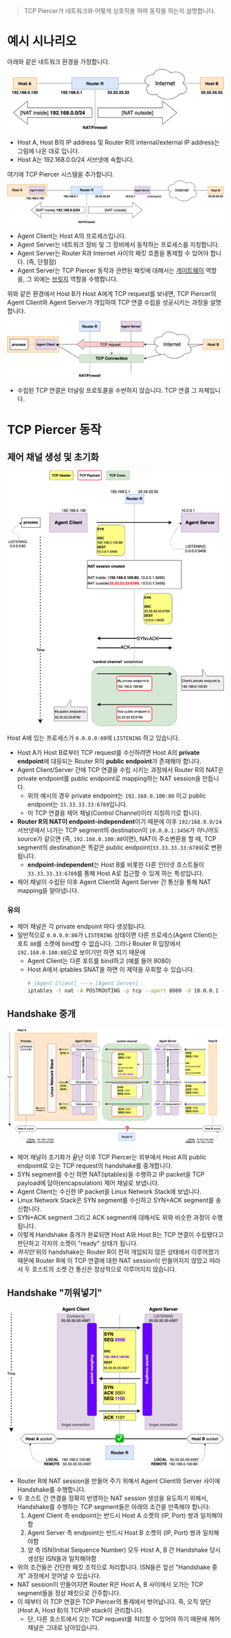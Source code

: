 > TCP Piercer가 네트워크와 어떻게 상호작용 하여 동작을 하는지 설명합니다.

# 예시 시나리오
아래와 같은 네트워크 환경을 가정합니다.
<img src="./_images/base-environment.png" alt="base network environment">

- Host A, Host B의 IP address 및 Router R의 internal/external IP address는 그림에 나온 대로 입니다.
- Host A는 192.168.0.0/24 서브넷에 속합니다.

여기에 TCP Piercer 시스템을 추가합니다.
<img src="./_images/new-environment.png" alt="new environment involving TCP Piercer">

- Agent Client는 Host A의 프로세스입니다.
- Agent Server는 네트워크 장비 및 그 장비에서 동작하는 프로세스를 지칭합니다.
- Agent Server는 Router R과 Internet 사이의 패킷 흐름을 통제할 수 있어야 합니다. (즉, 단절점)
- Agent Server는 TCP Piercer 동작과 관련된 패킷에 대해서는 [게이트웨이][Wikipedia, Gateway] 역할을, 그 외에는 [브릿지][Wikipedia, Bridge] 역할을 수행합니다.

위와 같은 환경에서 Host B가 Host A에게 TCP request를 보내면, TCP Piercer의 Agent Client와 Agent Server가 개입하여
TCP 연결 수립을 성공시키는 과정을 설명합니다.

<img src="./_images/intro2.png" alt="desired state">

- 수립된 TCP 연결은 터널링 프로토콜을 수반하지 않습니다. TCP 연결 그 자체입니다.


# TCP Piercer 동작
## 제어 채널 생성 및 초기화
<img src="./_images/control-channel.png" alt="initialize control channel" width=800>

Host A에 있는 프로세스가 `0.0.0.0:80`에 `LISTENING` 하고 있습니다.

- Host A가 Host B로부터 TCP request를 수신하려면 Host A의 **private endpoint**에 대응되는 Router R의 **public endpoint**가 존재해야 합니다.
- Agent Client/Server 간에 TCP 연결을 수립 시키는 과정에서 Router R의 NAT은 private endpoint를 public endpoint로 mapping하는 NAT session을 만듭니다.
  - 위의 예시의 경우 private endpoint는 `192.168.0.100:80` 이고 public endpoint는 `33.33.33.33:6789`입니다.
  - 이 TCP 연결을 제어 채널(Control Channel)이라 지칭하기로 합니다.
- **Router R의 NAT이 endpoint-independent**이기 때문에 이후 `192/168.0.0/24` 서브넷에서 나가는
TCP segment의 destination이 `10.0.0.1:3456`가 _아니어도_ source가 같으면 (즉, `192.168.0.100:80`이면), NAT이 주소변환을 할 때,
TCP segment의 destination은 똑같은 public endpoint(`33.33.33.33:6789`)로 변환됩니다.
  - **endpoint-independent**는 Host B를 비롯한 다른 인터넷 호스트들이 `33.33.33.33:6789`를 통해 Host A로 접근할 수 있게 하는 특성입니다.
- 제어 채널이 수립된 이후 Agent Client와 Agent Server 간 통신을 통해 NAT mapping을 알아냅니다.

### 유의
- 제어 채널은 각 private endpoint 마다 생성됩니다.
- 일반적으로 `0.0.0.0:80`가 `LISTENING` 상태이면 다른 프로세스(Agent Client)는 포트 `80`를 소켓에 bind할 수 없습니다. 
그러나 Router R 입장에서 `192.168.0.100:80`으로 보이기만 하면 되기 때문에
  - Agent Client는 다른 포트를 bind하고 (예를 들어 8080)
  - Host A에서 iptables SNAT을 하면 이 제약을 우회할 수 있습니다.
    ```sh
    # [Agent Client] ---> [Agent Server]
    iptables -t nat -A POSTROUTING -p tcp --sport 8080 -d 10.0.0.1 --dport 3456 -j SNAT --to-source :80
    ```


## Handshake 중개
<img src="./_images/handshake1.png" alt="encapsulated handshake">

- 제어 채널이 초기화가 끝난 이후 TCP Piercer는 외부에서 Host A의 public endpoint로 오는 TCP request의 handshake를 중개합니다.
- SYN segment를 수신 하면 NAT(iptables)을 수행하고 IP packet을 TCP payload에 담아(encapsulation) 제어 채널로 보냅니다.
- Agent Client는 수신한 IP packet을 Linux Network Stack에 보냅니다.
- Linux Network Stack은 SYN segment를 수신하고 SYN+ACK segment를 송신합니다.
- SYN+ACK segment 그리고 ACK segment에 대해서도 위와 비슷한 과정이 수행 됩니다.
- 이렇게 Handshake 중개가 완료되면 Host A와 Host B는 TCP 연결이 수립됐다고 판단하고 각자의 소켓이 "ready" 상태가 됩니다.
- _하지만_ 위의 handshake는 Router R이 전혀 개입되지 않은 상태에서 이루어졌기 때문에 Router R에 이 TCP 연결에 대한
NAT session이 만들어지지 않았고 따라서 두 호스트의 소켓 간 통신은 정상적으로 이루어지지 않습니다.

## Handshake "끼워넣기"
<img src="./_images/handshake2.png" alt="faking handshake." width=800>

- Router R에 NAT session을 만들어 주기 위해서 Agent Client와 Server 사이에 Handshake를 수행합니다.
- 두 호스트 간 연결을 정확히 반영하는 NAT session 생성을 유도하기 위해서, Handshake를 수행하는 TCP segment들은 아래의 조건을 만족해야 합니다:
  1. Agent Client 측 endpoint는 반드시 Host A 소켓의 (IP, Port) 쌍과 일치해야함
  1. Agent Server 측 endpoint는 반드시 Host B 소켓의 (IP, Port) 쌍과 일치해야함
  1. 양 측 ISN(Initial Sequence Number) 모두 Host A, B 간 Handshake 당시 생성된 ISN들과 일치해야함
- 위의 조건들은 간단한 패킷 조작으로 처리합니다. ISN들은 앞선 "Handshake 중개" 과정에서 얻어낼 수 있습니다.
- NAT session이 만들어지면  Router R은 Host A, B 사이에서 오가는 TCP segment들을 정상 패킷으로 간주합니다.
- 이 때부터 이 TCP 연결은 TCP Piercer의 통제에서 벗어납니다. 즉, 오직 양단(Host A, Host B)의 TCP/IP stack이 관리합니다.
  - 단, 다른 호스트에서 오는 TCP request를 처리할 수 있어야 하기 때문에 제어 채널은 그대로 남아있습니다.


[Wikipedia, Gateway]: https://en.wikipedia.org/wiki/Gateway_(telecommunications)
[Wikipedia, Bridge]: https://en.wikipedia.org/wiki/Bridging_(networking)
